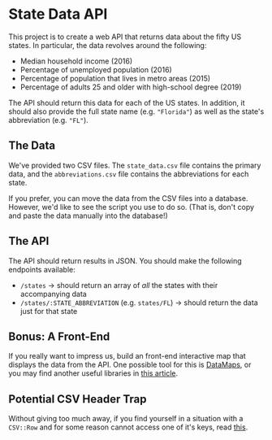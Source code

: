 # State Data API

This project is to create a web API that returns data about the fifty US states. In particular, the data revolves around the following:

* Median household income (2016)
* Percentage of unemployed population (2016)
* Percentage of population that lives in metro areas (2015)
* Percentage of adults 25 and older with high-school degree (2019)

The API should return this data for each of the US states. In addition, it should also provide the full state name (e.g. `"Florida"`) as well as the state's abbreviation (e.g. `"FL"`).

## The Data

We've provided two CSV files. The `state_data.csv` file contains the primary data, and the `abbreviations.csv` file contains the abbreviations for each state.

If you prefer, you can move the data from the CSV files into a database. However, we'd like to see the script you use to do so. (That is, don't copy and paste the data manually into the database!)

## The API

The API should return results in JSON. You should make the following endpoints available:

* `/states` -> should return an array of *all* the states with their accompanying data
* `/states/:STATE_ABBREVIATION` (e.g. `states/FL`) -> should return the data just for that state

## Bonus: A Front-End

If you really want to impress us, build an front-end interactive map that displays the data from the API. One possible tool for this is [DataMaps](http://datamaps.github.io/), or you may find another useful libraries in [this article](https://www.hongkiat.com/blog/javascript-libraries-for-interactive-maps/). 

## Potential CSV Header Trap

Without giving too much away, if you find yourself in a situation with a `CSV::Row` and for some reason cannot access one of it's keys, read [this](https://stackoverflow.com/questions/50334607/csvrow-and-hash-navigation-not-working-ruby-2-3-3-rails-5-1).
